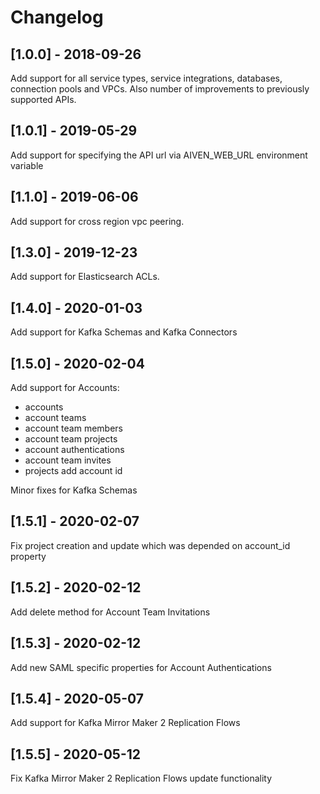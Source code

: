 # Changelog

## [1.0.0] - 2018-09-26

Add support for all service types, service integrations, databases,
connection pools and VPCs. Also number of improvements to previously
supported APIs.

## [1.0.1] - 2019-05-29

Add support for specifying the API url via AIVEN_WEB_URL environment
variable

## [1.1.0] - 2019-06-06

Add support for cross region vpc peering.

## [1.3.0] - 2019-12-23

Add support for Elasticsearch ACLs.

## [1.4.0] - 2020-01-03

Add support for Kafka Schemas and Kafka Connectors

## [1.5.0] - 2020-02-04

Add support for Accounts:
 - accounts
 - account teams
 - account team members 
 - account team projects
 - account authentications 
 - account team invites  
 - projects add account id

Minor fixes for Kafka Schemas  

## [1.5.1] - 2020-02-07

Fix project creation and update which was depended on account_id property

## [1.5.2] - 2020-02-12

Add delete method for Account Team Invitations

## [1.5.3] - 2020-02-12

Add new SAML specific properties for Account Authentications

## [1.5.4] - 2020-05-07

Add support for Kafka Mirror Maker 2 Replication Flows

## [1.5.5] - 2020-05-12

Fix Kafka Mirror Maker 2 Replication Flows update functionality